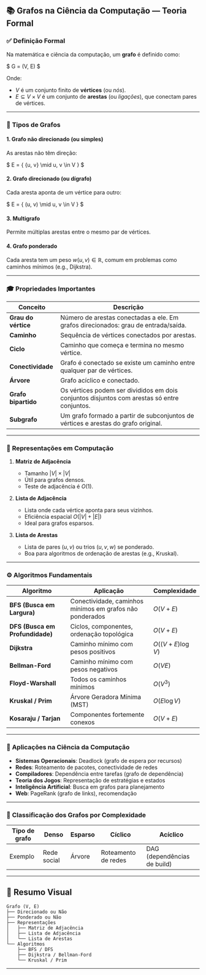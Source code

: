 ## 📚 **Grafos na Ciência da Computação** — Teoria Formal

### ✅ **Definição Formal**

Na matemática e ciência da computação, um **grafo** é definido como:

$
G = (V, E)
$

Onde:

* $V$ é um conjunto finito de **vértices** (ou *nós*).
* $E \subseteq V \times V$ é um conjunto de **arestas** (ou *ligações*), que conectam pares de vértices.

---

### 🧭 **Tipos de Grafos**

#### 1. **Grafo não direcionado (ou simples)**

As arestas não têm direção:

$
E = \{ \{u, v\} \mid u, v \in V \}
$

#### 2. **Grafo direcionado (ou dígrafo)**

Cada aresta aponta de um vértice para outro:

$
E = \{ (u, v) \mid u, v \in V \}
$

#### 3. **Multigrafo**

Permite múltiplas arestas entre o mesmo par de vértices.

#### 4. **Grafo ponderado**

Cada aresta tem um peso $w(u, v) \in \mathbb{R}$, comum em problemas como caminhos mínimos (e.g., Dijkstra).

---

### 🎓 **Propriedades Importantes**

| Conceito            | Descrição                                                                                   |
| ------------------- | ------------------------------------------------------------------------------------------- |
| **Grau do vértice** | Número de arestas conectadas a ele. Em grafos direcionados: grau de entrada/saída.          |
| **Caminho**         | Sequência de vértices conectados por arestas.                                               |
| **Ciclo**           | Caminho que começa e termina no mesmo vértice.                                              |
| **Conectividade**   | Grafo é conectado se existe um caminho entre qualquer par de vértices.                      |
| **Árvore**          | Grafo acíclico e conectado.                                                                 |
| **Grafo bipartido** | Os vértices podem ser divididos em dois conjuntos disjuntos com arestas só entre conjuntos. |
| **Subgrafo**        | Um grafo formado a partir de subconjuntos de vértices e arestas do grafo original.          |

---

### 🧮 **Representações em Computação**

1. **Matriz de Adjacência**

   * Tamanho $|V| \times |V|$
   * Útil para grafos densos.
   * Teste de adjacência é $O(1)$.

2. **Lista de Adjacência**

   * Lista onde cada vértice aponta para seus vizinhos.
   * Eficiência espacial $O(|V| + |E|)$
   * Ideal para grafos esparsos.

3. **Lista de Arestas**

   * Lista de pares $(u, v)$ ou trios $(u, v, w)$ se ponderado.
   * Boa para algoritmos de ordenação de arestas (e.g., Kruskal).

---

### ⚙️ **Algoritmos Fundamentais**

| Algoritmo                       | Aplicação                                                | Complexidade        |
| ------------------------------- | -------------------------------------------------------- | ------------------- |
| **BFS (Busca em Largura)**      | Conectividade, caminhos mínimos em grafos não ponderados | $O(V + E)$          |
| **DFS (Busca em Profundidade)** | Ciclos, componentes, ordenação topológica                | $O(V + E)$          |
| **Dijkstra**                    | Caminho mínimo com pesos positivos                       | $O((V + E) \log V)$ |
| **Bellman-Ford**                | Caminho mínimo com pesos negativos                       | $O(VE)$             |
| **Floyd-Warshall**              | Todos os caminhos mínimos                                | $O(V^3)$            |
| **Kruskal / Prim**              | Árvore Geradora Mínima (MST)                             | $O(E \log V)$       |
| **Kosaraju / Tarjan**           | Componentes fortemente conexos                           | $O(V + E)$          |

---

### 🔗 **Aplicações na Ciência da Computação**

* **Sistemas Operacionais**: Deadlock (grafo de espera por recursos)
* **Redes**: Roteamento de pacotes, conectividade de redes
* **Compiladores**: Dependência entre tarefas (grafo de dependência)
* **Teoria dos Jogos**: Representação de estratégias e estados
* **Inteligência Artificial**: Busca em grafos para planejamento
* **Web**: PageRank (grafo de links), recomendação

---

### 📏 **Classificação dos Grafos por Complexidade**

| Tipo de grafo | Denso       | Esparso | Cíclico             | Acíclico                    |
| ------------- | ----------- | ------- | ------------------- | --------------------------- |
| Exemplo       | Rede social | Árvore  | Roteamento de redes | DAG (dependências de build) |

---

## 🧠 **Resumo Visual**

```
Grafo (V, E)
├── Direcionado ou Não
├── Ponderado ou Não
├── Representações
│   ├── Matriz de Adjacência
│   ├── Lista de Adjacência
│   └── Lista de Arestas
└── Algoritmos
    ├── BFS / DFS
    ├── Dijkstra / Bellman-Ford
    └── Kruskal / Prim
```

---



